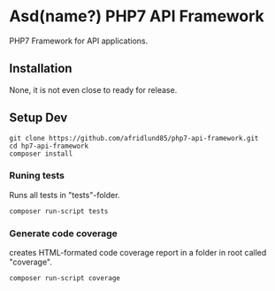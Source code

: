 # Asd(name?) PHP7 API Framework

PHP7 Framework for API applications.

## Installation

None, it is not even close to ready for release.

## Setup Dev

```
git clone https://github.com/afridlund85/php7-api-framework.git
cd hp7-api-framework
composer install
```

### Runing tests

Runs all tests in "tests"-folder.

```
composer run-script tests
```

### Generate code coverage

creates HTML-formated code coverage report in a folder in root called "coverage".

```
composer run-script coverage
```